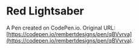# Red Lightsaber

A Pen created on CodePen.io. Original URL: [https://codepen.io/rembertdesigns/pen/qBVvrva](https://codepen.io/rembertdesigns/pen/qBVvrva).

